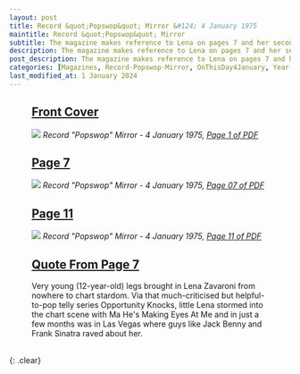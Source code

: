 ```yaml
---
layout: post
title: Record &quot;Popswop&quot; Mirror &#124; 4 January 1975
maintitle: Record &quot;Popswop&quot; Mirror
subtitle: The magazine makes reference to Lena on pages 7 and her second single is the answer to question number 19 on page 11
description: The magazine makes reference to Lena on pages 7 and her second single is the answer to question number 19 on page 11.
post_description: The magazine makes reference to Lena on pages 7 and her second single is the answer to question number 19 on page 11
categories: [Magazines, Record-Popswop-Mirror, OnThisDay4January, Year-1975]
last_modified_at: 1 January 2024
---
```


<figure class="fig1">
<h2 id="cover"><a href="#cover">Front Cover</a></h2>
<a href="/assets/images/magazines/1975-01-04-01-record-&-radio-mirror.png"><img src="/assets/images/magazines/1975-01-04-01-record-&-radio-mirror.png" class="full-width zoom-in" /></a>
<cite>Record &quot;Popswop&quot; Mirror - 4 January 1975, <a class="external-link" href="https://www.worldradiohistory.com/UK/Record-Mirror/70s/75/Record-Mirror-1975-01-04.pdf">Page 1 of PDF</a></cite>
</figure>

<figure class="fig2">
<h2 id="page-7"><a href="#page-7">Page 7</a></h2>
<a href="/assets/images/magazines/1975-01-04-07-record-&-radio-mirror.png"><img src="/assets/images/magazines/1975-01-04-07-record-&-radio-mirror.png" class="full-width zoom-in" /></a>
<cite>Record &quot;Popswop&quot; Mirror - 4 January 1975, <a class="external-link" href="https://www.worldradiohistory.com/UK/Record-Mirror/70s/75/Record-Mirror-1975-01-04.pdf#page=07">Page 07 of PDF</a></cite>
</figure>

<figure class="fig1">
<h2 id="page-11"><a href="#page-11">Page 11</a></h2>
<a href="/assets/images/magazines/1975-01-04-11-record-&-radio-mirror.png"><img src="/assets/images/magazines/1975-01-04-11-record-&-radio-mirror.png" class="full-width zoom-in" /></a>
<cite>Record &quot;Popswop&quot; Mirror - 4 January 1975, <a class="external-link" href="https://www.worldradiohistory.com/UK/Record-Mirror/70s/75/Record-Mirror-1975-01-04.pdf#page=11">Page 11 of PDF</a></cite>
</figure>

<figure class="fig2">
<h2 id="quote"><a href="#quote">Quote From Page 7</a></h2>
Very young (12-year-old) legs brought in Lena Zavaroni from nowhere to chart stardom. Via that much-criticised but helpful-to-pop telly series Opportunity Knocks, little Lena stormed into the chart scene with Ma He's Making Eyes At Me and in just a few months was in Las Vegas where guys like Jack Benny and Frank Sinatra raved about her.
</figure>

<br />{: .clear}

